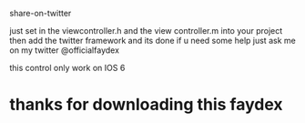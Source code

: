 share-on-twitter


just set in the viewcontroller.h and the view controller.m into your project then add the twitter framework and its done if u need some help just ask me on my twitter @officialfaydex

this control only work on IOS 6

thanks for downloading this 
faydex
=================